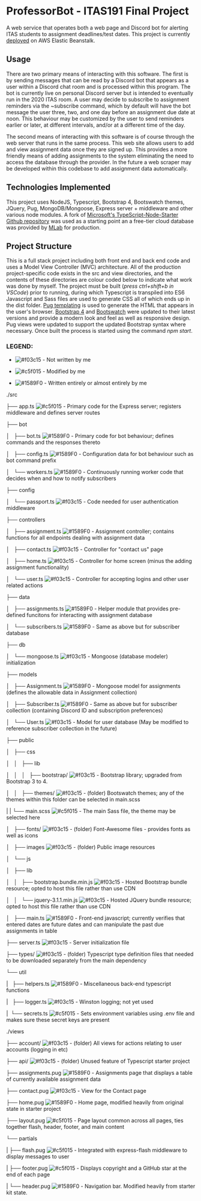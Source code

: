 # ProfessorBot - ITAS191 Final Project

A web service that operates both a web page and Discord bot for alerting ITAS students to assignment deadlines/test dates. This project is currently [deployed](http://professorbot-prod.7r6myjvvzx.us-east-2.elasticbeanstalk.com ) on AWS Elastic Beanstalk.

## Usage
There are two primary means of interacting with this software. The first is by sending messages that can be read by a Discord bot that appears as a user within a Discord chat room and is processed within this program. The bot is currently live on personal Discord server but is intended to eventually run in the 2020 ITAS room. A user may decide to subscribe to assignment reminders via the ~subscribe command, which by default will have the bot message the user three, two, and one day before an assignment due date at noon. This behaviour may be customized by the user to send reminders earlier or later, at different intervals, and/or at a different time of the day.

The second means of interacting with this software is of course through the web server that runs in the same process. This web site allows users to add and view assignment data once they are signed up. This provides a more friendly means of adding assignments to the system eliminating the need to access the database through the provider. In the future a web scraper may be developed within this codebase to add assignment data automatically.

## Technologies Implemented
This project uses NodeJS, Typescript, Bootstrap 4, Bootswatch themes, JQuery, Pug, MongoDB/Mongoose, Express server + middleware and other various node modules. A fork of [Microsoft's TypeScript-Node-Starter Github repository](https://github.com/Microsoft/TypeScript-Node-Starter) was used as a starting point an a free-tier cloud database was provided by [MLab](https://mlab.com/) for production.

## Project Structure
 This is a full stack project including both front end and back end code and uses a Model View Controller (MVC) architecture. All of the production project-specific code exists in the src and view directories, and the contents of these directories are colour coded below to indicate what work was done by myself. The project must be built (*press ctrl+shift+b in VSCode*) prior to running, during which Typescript is transpiled into ES6 Javascript and Sass files are used to generate CSS all of which ends up in the dist folder. [Pug templating](https://pugjs.org/api/getting-started.html) is used to generate the HTML that appears in the user's browser. [Bootstrap 4](https://getbootstrap.com/) and [Bootswatch](https://bootswatch.com/) were updated to their latest versions and provide a modern look and feel as well as responsive design. Pug views were updated to support the updated Bootstrap syntax where necessary. Once built the process is started using the command *npm start*.

### LEGEND:
- ![#f03c15](https://placehold.it/15/f03c15/000000?text=+)  -  Not written by me

- ![#c5f015](https://placehold.it/15/c5f015/000000?text=+)  -  Modified by me

- ![#1589F0](https://placehold.it/15/1589F0/000000?text=+)  -  Written entirely or almost entirely by me

./src

├── app.ts ![#c5f015](https://placehold.it/15/c5f015/000000?text=+) - Primary code for the Express server; registers middleware and defines server routes

├── bot

│   ├── bot.ts ![#1589F0](https://placehold.it/15/1589F0/000000?text=+) - Primary code for bot behaviour; defines commands and the responses thereto

│   ├── config.ts ![#1589F0](https://placehold.it/15/1589F0/000000?text=+) - Configuration data for bot behaviour such as bot command prefix

│   └── workers.ts ![#1589F0](https://placehold.it/15/1589F0/000000?text=+) - Continuously running worker code that decides when and how to notify subscribers

├── config

│   └── passport.ts ![#f03c15](https://placehold.it/15/f03c15/000000?text=+) - Code needed for user authentication middleware

├── controllers

│   ├── assignment.ts ![#1589F0](https://placehold.it/15/1589F0/000000?text=+) - Assignment controller; contains functions for all endpoints dealing with assignment data

│   ├── contact.ts ![#f03c15](https://placehold.it/15/f03c15/000000?text=+) - Controller for "contact us" page

│   ├── home.ts ![#f03c15](https://placehold.it/15/f03c15/000000?text=+) - Controller for home screen (minus the adding assignment functionality)

│   └── user.ts ![#f03c15](https://placehold.it/15/f03c15/000000?text=+) - Controller for accepting logins and other user related actions

├── data

│   ├── assignments.ts ![#1589F0](https://placehold.it/15/1589F0/000000?text=+) - Helper module that provides pre-defined funcitons for interacting with assignment database

│   └── subscribers.ts ![#1589F0](https://placehold.it/15/1589F0/000000?text=+) - Same as above but for subscriber database

├── db

│   └── mongoose.ts ![#f03c15](https://placehold.it/15/f03c15/000000?text=+) - Mongoose (database modeler) initialization

├── models

│   ├── Assignment.ts ![#1589F0](https://placehold.it/15/1589F0/000000?text=+) - Mongoose model for assignments (defines the allowable data in Assignment collection)

│   ├── Subscriber.ts ![#1589F0](https://placehold.it/15/1589F0/000000?text=+) - Same as above but for subscriber collection (containing Discord ID and subscription preferences)

│   └── User.ts ![#f03c15](https://placehold.it/15/f03c15/000000?text=+) - Model for user database (May be modified to reference subscriber collection in the future)

├── public

│   ├── css

│   │   ├── lib

│   │   │   ├── bootstrap/ ![#f03c15](https://placehold.it/15/f03c15/000000?text=+) - Bootstrap library; upgraded from Bootstrap 3 to 4.

│   │   ├── themes/ ![#f03c15](https://placehold.it/15/f03c15/000000?text=+) - (folder) Bootswatch themes; any of the themes within this folder can be selected in main.scss

|   |   └── main.scss ![#c5f015](https://placehold.it/15/c5f015/000000?text=+) - The main Sass file, the theme may be selected here

│   ├── fonts/ ![#f03c15](https://placehold.it/15/f03c15/000000?text=+) - (folder) Font-Awesome files - provides fonts as well as icons

│   ├── images ![#f03c15](https://placehold.it/15/f03c15/000000?text=+) - (folder) Public image resources

│   └── js

│       ├── lib

│       │   ├── bootstrap.bundle.min.js ![#f03c15](https://placehold.it/15/f03c15/000000?text=+) - Hosted Bootstrap bundle resource; opted to host this file rather than use CDN

│       │   └── jquery-3.1.1.min.js ![#f03c15](https://placehold.it/15/f03c15/000000?text=+)  - Hosted JQuery bundle resource; opted to host this file rather than use CDN

│       ├── main.ts ![#1589F0](https://placehold.it/15/1589F0/000000?text=+) - Front-end javascript; currently verifies that entered dates are future dates and can manipulate the past due assignments in table

├── server.ts ![#f03c15](https://placehold.it/15/f03c15/000000?text=+) - Server initialization file

├── types/ ![#f03c15](https://placehold.it/15/f03c15/000000?text=+) - (folder) Typescript type definition files that needed to be downloaded separately from the main dependency

└── util

|   ├── helpers.ts ![#1589F0](https://placehold.it/15/1589F0/000000?text=+) - Miscellaneous back-end typescript functions

|   ├── logger.ts ![#f03c15](https://placehold.it/15/f03c15/000000?text=+) - Winston logging; not yet used

|   └── secrets.ts ![#c5f015](https://placehold.it/15/c5f015/000000?text=+) - Sets environment variables using .env file and makes sure these secret keys are present


./views

├── account/ ![#f03c15](https://placehold.it/15/f03c15/000000?text=+) - (folder) All views for actions relating to user accounts (logging in etc)

├── api/ ![#f03c15](https://placehold.it/15/f03c15/000000?text=+) - (folder) Unused feature of Typescript starter project

├── assignments.pug ![#1589F0](https://placehold.it/15/1589F0/000000?text=+) - Assignments page that displays a table of currently available assignment data

├── contact.pug  ![#f03c15](https://placehold.it/15/f03c15/000000?text=+) - View for the Contact page

├── home.pug ![#1589F0](https://placehold.it/15/1589F0/000000?text=+) - Home page, modified heavily from original state in starter project

├── layout.pug ![#c5f015](https://placehold.it/15/c5f015/000000?text=+) - Page layout common across all pages, ties together flash, header, footer, and main content

└── partials

|   ├── flash.pug ![#c5f015](https://placehold.it/15/c5f015/000000?text=+) - Integrated with express-flash middleware to display messages to user

|   ├── footer.pug ![#c5f015](https://placehold.it/15/c5f015/000000?text=+) - Displays copyright and a GitHub star at the end of each page

|   └── header.pug ![#1589F0](https://placehold.it/15/1589F0/000000?text=+) - Navigation bar. Modified heavily from starter kit state.

